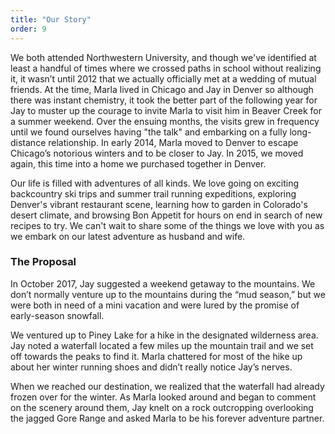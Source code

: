 ```yaml
---
title: "Our Story"
order: 9
---
```

We both attended Northwestern University, and though we've identified at least a handful of times where we crossed paths in school without realizing it, it wasn’t until 2012 that we actually officially met at a wedding of mutual friends. At the time, Marla lived in Chicago and Jay in Denver so although there was instant chemistry, it took the better part of the following year for Jay to muster up the courage to invite Marla to visit him in Beaver Creek for a summer weekend. Over the ensuing months, the visits grew in frequency until we found ourselves having "the talk" and embarking on a fully long-distance relationship. In early 2014, Marla moved to Denver to escape Chicago’s notorious winters and to be closer to Jay. In 2015, we moved again, this time into a home we purchased together in Denver.

Our life is filled with adventures of all kinds. We love going on exciting backcountry ski
trips and summer trail running expeditions, exploring Denver's vibrant restaurant scene,
learning how to garden in Colorado's desert climate, and browsing Bon Appetit
for hours on end in search of new recipes to try. We can't wait to share some of the things we love with you as we embark on our latest adventure as husband and wife.

### The Proposal
In October 2017, Jay suggested a weekend getaway to the mountains. We don’t normally venture up to the mountains during the “mud season,” but we were both in need of a mini vacation and were lured by the promise of early-season snowfall.

We ventured up to Piney Lake for a hike in the designated wilderness area. Jay noted a waterfall located a few miles up the mountain trail and we set off towards the peaks to find it. Marla chattered for most of the hike up about her winter running shoes and didn’t really notice Jay’s nerves.

When we reached our destination, we realized that the waterfall had already frozen over for the winter. As Marla looked around and began to comment on the scenery around them, Jay knelt on a rock outcropping overlooking the jagged Gore Range and asked Marla to be his forever adventure partner.
